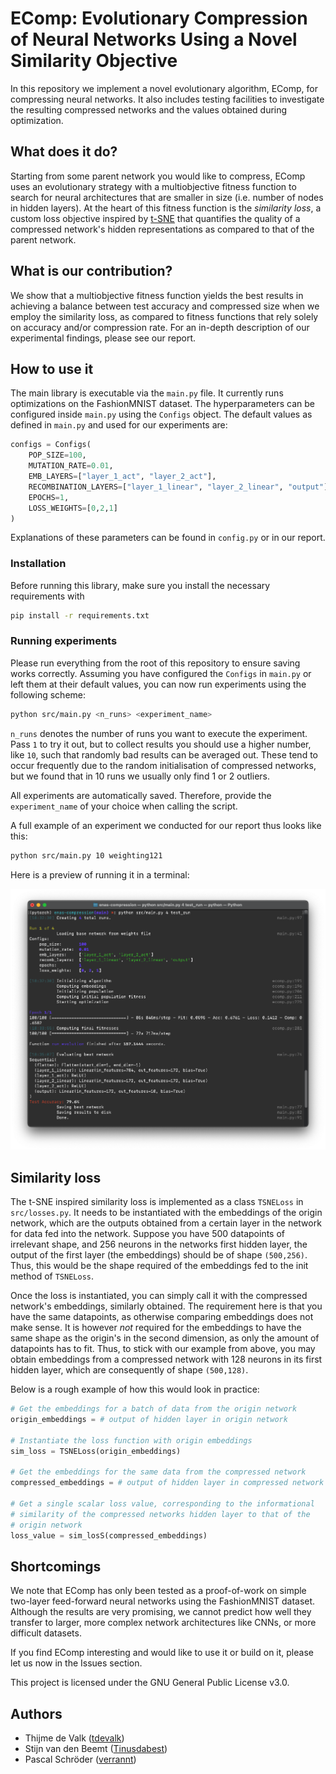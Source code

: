 # EComp: Evolutionary Compression of Neural Networks Using a Novel Similarity Objective 

In this repository we implement a novel evolutionary algorithm, EComp, for compressing neural networks. It also includes testing facilities to investigate the resulting compressed networks and the values obtained during optimization. 

## What does it do?

Starting from some parent network you would like to compress, EComp uses an evolutionary strategy with a multiobjective fitness function to search for neural architectures that are smaller in size (i.e. number of nodes in hidden layers). At the heart of this fitness function is the *similarity loss*, a custom loss objective inspired by [t-SNE](https://en.wikipedia.org/wiki/T-distributed_stochastic_neighbor_embedding) that quantifies the quality of a compressed network's hidden representations as compared to that of the parent network. 

## What is our contribution?

We show that a multiobjective fitness function yields the best results in achieving a balance between test accuracy and compressed size when we employ the similarity loss, as compared to fitness functions that rely solely on accuracy and/or compression rate. For an in-depth description of our experimental findings, please see our report. 

## How to use it

The main library is executable via the `main.py` file. It currently runs optimizations on the FashionMNIST dataset. The hyperparameters can be configured inside `main.py` using the `Configs` object. The default values as defined in `main.py` and used for our experiments are:

```python
configs = Configs(
    POP_SIZE=100,
    MUTATION_RATE=0.01,
    EMB_LAYERS=["layer_1_act", "layer_2_act"],
    RECOMBINATION_LAYERS=["layer_1_linear", "layer_2_linear", "output"],
    EPOCHS=1,
    LOSS_WEIGHTS=[0,2,1]
)
```

Explanations of these parameters can be found in `config.py` or in our report.

### Installation

Before running this library, make sure you install the necessary requirements with 

```bash
pip install -r requirements.txt
```

### Running experiments

Please run everything from the root of this repository to ensure saving works correctly. Assuming you have configured the `Configs` in `main.py` or left them at their default values, you can now run experiments using the following scheme:

```sh
python src/main.py <n_runs> <experiment_name>
```
`n_runs` denotes the number of runs you want to execute the experiment. Pass `1` to try it out, but to collect results you should use a higher number, like `10`, such that randomly bad results can be averaged out. These tend to occur frequently due to the random initialisation of compressed networks, but we found that in 10 runs we usually only find 1 or 2 outliers. 

All experiments are automatically saved. Therefore, provide the `experiment_name` of your choice when calling the script.

A full example of an experiment we conducted for our report thus looks like this:

```sh
python src/main.py 10 weighting121
```

Here is a preview of running it in a terminal:

![Preview](preview.png)

## Similarity loss

The t-SNE inspired similarity loss is implemented as a class `TSNELoss` in `src/losses.py`. It needs to be instantiated with the embeddings of the origin network, which are the outputs obtained from a certain layer in the network for data fed into the network. Suppose you have 500 datapoints of irrelevant shape, and 256 neurons in the networks first hidden layer, the output of the first layer (the embeddings) should be of shape `(500,256)`. Thus, this would be the shape required of the embeddings fed to the init method of `TSNELoss`.

Once the loss is instantiated, you can simply call it with the compressed network's embeddings, similarly obtained. The requirement here is that you have the same datapoints, as otherwise comparing embeddings does not make sense. It is however *not* required for the embeddings to have the same shape as the origin's in the second dimension, as only the amount of datapoints has to fit. Thus, to stick with our example from above, you may obtain embeddings from a compressed network with 128 neurons in its first hidden layer, which are consequently of shape `(500,128)`.

Below is a rough example of how this would look in practice:

```py
# Get the embeddings for a batch of data from the origin network
origin_embeddings = # output of hidden layer in origin network

# Instantiate the loss function with origin embeddings
sim_loss = TSNELoss(origin_embeddings)

# Get the embeddings for the same data from the compressed network
compressed_embeddings = # output of hidden layer in compressed network

# Get a single scalar loss value, corresponding to the informational 
# similarity of the compressed networks hidden layer to that of the 
# origin network
loss_value = sim_losS(compressed_embeddings)
```

## Shortcomings

We note that EComp has only been tested as a proof-of-work on simple two-layer feed-forward neural networks using the FashionMNIST dataset. Although the results are very promising, we cannot predict how well they transfer to larger, more complex network architectures like CNNs, or more difficult datasets. 

If you find EComp interesting and would like to use it or build on it, please let us now in the Issues section. 

This project is licensed under the GNU General Public License v3.0.

## Authors

* Thijme de Valk ([tdevalk](https://github.com/tdevalk))
* Stijn van den Beemt ([Tinusdabest](https://github.com/Tinusdabest))
* Pascal Schröder ([verrannt](https://github.com/verrannt))